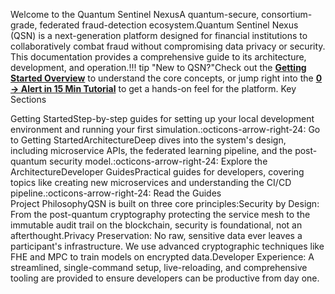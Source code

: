Welcome to the Quantum Sentinel NexusA quantum-secure, consortium-grade, federated fraud-detection ecosystem.Quantum Sentinel Nexus (QSN) is a next-generation platform designed for financial institutions to collaboratively combat fraud without compromising data privacy or security. This documentation provides a comprehensive guide to its architecture, development, and operation.!!! tip "New to QSN?"Check out the **[Getting Started Overview](getting-started/overview.md)** to understand the core concepts, or jump right into the **[0 → Alert in 15 Min Tutorial](getting-started/tutorial.md)** to get a hands-on feel for the platform.
Key Sections<div class="grid cards" markdown>Getting StartedStep-by-step guides for setting up your local development environment and running your first simulation.:octicons-arrow-right-24: Go to Getting StartedArchitectureDeep dives into the system's design, including microservice APIs, the federated learning pipeline, and the post-quantum security model.:octicons-arrow-right-24: Explore the ArchitectureDeveloper GuidesPractical guides for developers, covering topics like creating new microservices and understanding the CI/CD pipeline.:octicons-arrow-right-24: Read the Guides</div>Project PhilosophyQSN is built on three core principles:Security by Design: From the post-quantum cryptography protecting the service mesh to the immutable audit trail on the blockchain, security is foundational, not an afterthought.Privacy Preservation: No raw, sensitive data ever leaves a participant's infrastructure. We use advanced cryptographic techniques like FHE and MPC to train models on encrypted data.Developer Experience: A streamlined, single-command setup, live-reloading, and comprehensive tooling are provided to ensure developers can be productive from day one.

